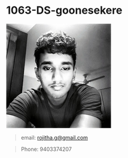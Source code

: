 # 1063-DS-goonesekere

![Alt text](https://github.com/rojig/1063-DS-goonesekere/blob/master/Me.jpg "")


>email: rojitha.g@gmail.com


>Phone: 9403374207
